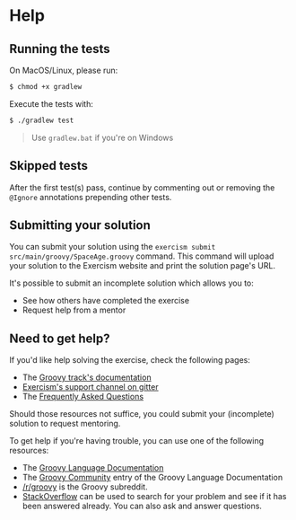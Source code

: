 # Help

## Running the tests

On MacOS/Linux, please run:

```sh
$ chmod +x gradlew
```

Execute the tests with:

```sh
$ ./gradlew test
```

> Use `gradlew.bat` if you're on Windows

## Skipped tests

After the first test(s) pass, continue by commenting out or removing the `@Ignore` annotations prepending other tests.

## Submitting your solution

You can submit your solution using the `exercism submit src/main/groovy/SpaceAge.groovy` command.
This command will upload your solution to the Exercism website and print the solution page's URL.

It's possible to submit an incomplete solution which allows you to:

- See how others have completed the exercise
- Request help from a mentor

## Need to get help?

If you'd like help solving the exercise, check the following pages:

- The [Groovy track's documentation](https://exercism.org/docs/tracks/groovy)
- [Exercism's support channel on gitter](https://gitter.im/exercism/support)
- The [Frequently Asked Questions](https://exercism.org/docs/using/faqs)

Should those resources not suffice, you could submit your (incomplete) solution to request mentoring.

To get help if you're having trouble, you can use one of the following resources:

- The [Groovy Language Documentation](http://docs.groovy-lang.org/docs/latest/html/documentation/)
- The [Groovy Community](http://www.groovy-lang.org/community.html) entry of the Groovy Language Documentation
- [/r/groovy](https://www.reddit.com/r/groovy) is the Groovy subreddit.
- [StackOverflow](http://stackoverflow.com/questions/tagged/groovy) can be used to search for your problem and see if it has been answered already. You can also ask and answer questions.
